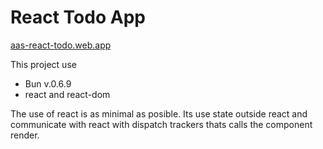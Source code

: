 # React Todo App

[aas-react-todo.web.app](https://aas-react-todo.web.app)

This project use
- Bun v.0.6.9
- react and react-dom

The use of react is as minimal as posible. Its use state outside react and
communicate with react with dispatch trackers thats calls the component render.

